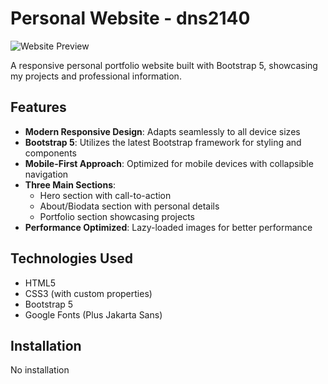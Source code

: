 # Personal Website - dns2140

![Website Preview](./preview.jpg) <!-- Add a screenshot later -->

A responsive personal portfolio website built with Bootstrap 5, showcasing my projects and professional information.

## Features

- **Modern Responsive Design**: Adapts seamlessly to all device sizes
- **Bootstrap 5**: Utilizes the latest Bootstrap framework for styling and components
- **Mobile-First Approach**: Optimized for mobile devices with collapsible navigation
- **Three Main Sections**:
  - Hero section with call-to-action
  - About/Biodata section with personal details
  - Portfolio section showcasing projects
- **Performance Optimized**: Lazy-loaded images for better performance

## Technologies Used

- HTML5
- CSS3 (with custom properties)
- Bootstrap 5
- Google Fonts (Plus Jakarta Sans)

## Installation

No installation
